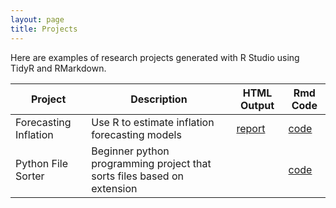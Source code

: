 ```yaml
---
layout: page
title: Projects
---
```


Here are examples of research projects generated with R Studio using TidyR and RMarkdown.

Project | Description | HTML Output | Rmd Code
--- | --- | --- | ---
Forecasting Inflation | Use R to estimate inflation forecasting models | [report](https://github.com/scannon2k/inflation-forecasting/report.html) | [code](https://github.com/scannon2k/inflation-forecasting)
Python File Sorter | Beginner python programming project that sorts files based on extension | | [code](https://github.com/scannon2k/python-sorter)
